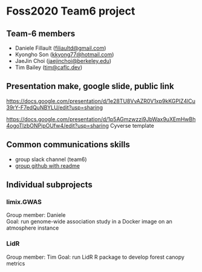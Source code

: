 # Foss2020 Team6 project

## Team-6 members
- Daniele Fillault (filiaultd@gmail.com)
- Kyongho Son (kkyong77@hotmail.com)
- JaeJin Choi (jaejinchoi@berkeley.edu)
- Tim Bailey (tim@caflc.dev)

## Presentation make, google slide, public link
https://docs.google.com/presentation/d/1e28TU8VvAZR0V1xp9kKGPlZ4lCu39rY-F7edQuNBYLU/edit?usp=sharing

https://docs.google.com/presentation/d/1p5AGmzwzzj9JbWax9uXEmHwBh4ogoTlzbONPipOUfw4/edit?usp=sharing
Cyverse template

## Common communications skills
-  group slack channel (team6)
-  [group github with readme](https://github.com/redtreevole/Foss2020Team6project)


## Individual subprojects

### limix.GWAS  
Group member: Daniele  
Goal: run genome-wide association study in a Docker image on an atmosphere instance


### LidR
Group member: Tim 
Goal: run LidR R package to develop forest canopy metrics
